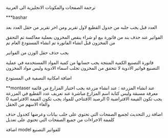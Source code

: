 ترجمة الصفحات والمكونات الانجليزية
الى العربية


***bashar


العدد قبل يجب جلبه من جدول القطيع لاول تقرير ومن اخر تقرير من حقل العدد بعد 

الفواتير
عند حذف بند من فاتورة بيع او شراء ينقص المخزون بعملية معاكسة
تم
التحقق من المخزون قبل انشاء الفاتورة
تم
انشاء المستودع العام
تم

يجب حذف حقل الوزن من الفواتير

فاتورة التصنيع الكمية المنتجة يجب حسابها من كمية المواد االمستخدمة في عملية التصنيع
فواتير الادوية لا تتحقق من المخزون
تجلب اسماء الادوية وليس مواد المخزون

اضافة امكانية التصفية في المستودع









**montaser
 عند انشاء المزرعة :
عند انشاء مزرعة يجب اختيار المزارع من قائمة معرفة مسبقة وليس كتابة اسم المزارع مباشرة
عند تعريف عدد القطيع في المزرعة يجب تكون القيمة الافتراضية 0
الرصيد الافتتاحي للمواد يجب تكون القيمة الافتراضية 0 والغاء الاسهم من الحقل


اضافة زر التحديث لجميع الصفحات التي تحتوي على جلب بيانات وعرضها كجدول
حذف كلممة الاجراءات من جميع الصفحات التي تحتوي على تعديل

اضافة model للفواتير التصنيع
